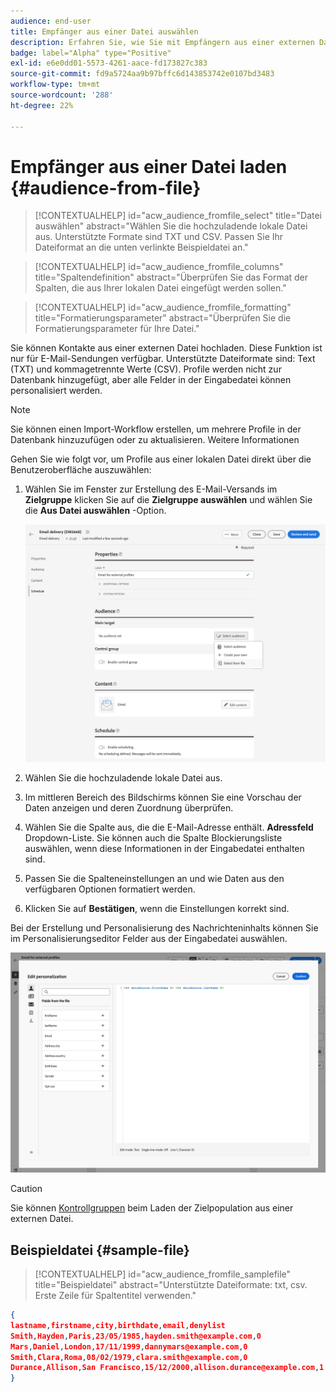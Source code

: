 ```yaml
---
audience: end-user
title: Empfänger aus einer Datei auswählen
description: Erfahren Sie, wie Sie mit Empfängern aus einer externen Datei E-Mail-Zielgruppen erstellen können.
badge: label="Alpha" type="Positive"
exl-id: e6e0dd01-5573-4261-aace-fd173827c383
source-git-commit: fd9a5724aa9b97bffc6d143853742e0107bd3483
workflow-type: tm+mt
source-wordcount: '288'
ht-degree: 22%

---
```


# Empfänger aus einer Datei laden {#audience-from-file}

>[!CONTEXTUALHELP]
>id="acw_audience_fromfile_select"
>title="Datei auswählen"
>abstract="Wählen Sie die hochzuladende lokale Datei aus. Unterstützte Formate sind TXT und CSV. Passen Sie Ihr Dateiformat an die unten verlinkte Beispieldatei an."

>[!CONTEXTUALHELP]
>id="acw_audience_fromfile_columns"
>title="Spaltendefinition"
>abstract="Überprüfen Sie das Format der Spalten, die aus Ihrer lokalen Datei eingefügt werden sollen."

>[!CONTEXTUALHELP]
>id="acw_audience_fromfile_formatting"
>title="Formatierungsparameter"
>abstract="Überprüfen Sie die Formatierungsparameter für Ihre Datei."

Sie können Kontakte aus einer externen Datei hochladen. Diese Funktion ist nur für E-Mail-Sendungen verfügbar. Unterstützte Dateiformate sind: Text (TXT) und kommagetrennte Werte (CSV). Profile werden nicht zur Datenbank hinzugefügt, aber alle Felder in der Eingabedatei können personalisiert werden.

>[!NOTE]
>
>Sie können einen Import-Workflow erstellen, um mehrere Profile in der Datenbank hinzuzufügen oder zu aktualisieren. Weitere Informationen


Gehen Sie wie folgt vor, um Profile aus einer lokalen Datei direkt über die Benutzeroberfläche auszuwählen:

1. Wählen Sie im Fenster zur Erstellung des E-Mail-Versands im **Zielgruppe** klicken Sie auf die **Zielgruppe auswählen** und wählen Sie die **Aus Datei auswählen** -Option.

   ![](assets/select-from-file.png)

1. Wählen Sie die hochzuladende lokale Datei aus.
1. Im mittleren Bereich des Bildschirms können Sie eine Vorschau der Daten anzeigen und deren Zuordnung überprüfen.
1. Wählen Sie die Spalte aus, die die E-Mail-Adresse enthält. **Adressfeld** Dropdown-Liste. Sie können auch die Spalte Blockierungsliste auswählen, wenn diese Informationen in der Eingabedatei enthalten sind.
1. Passen Sie die Spalteneinstellungen an und wie Daten aus den verfügbaren Optionen formatiert werden.
1. Klicken Sie auf **Bestätigen**, wenn die Einstellungen korrekt sind.

Bei der Erstellung und Personalisierung des Nachrichteninhalts können Sie im Personalisierungseditor Felder aus der Eingabedatei auswählen.

![](assets/select-external-perso.png)

>[!CAUTION]
>
>Sie können [Kontrollgruppen](control-group.md) beim Laden der Zielpopulation aus einer externen Datei.

## Beispieldatei {#sample-file}

>[!CONTEXTUALHELP]
>id="acw_audience_fromfile_samplefile"
>title="Beispieldatei"
>abstract="Unterstützte Dateiformate: txt, csv. Erste Zeile für Spaltentitel verwenden."


```json
{
lastname,firstname,city,birthdate,email,denylist
Smith,Hayden,Paris,23/05/1985,hayden.smith@example.com,0
Mars,Daniel,London,17/11/1999,dannymars@example.com,0
Smith,Clara,Roma,08/02/1979,clara.smith@example.com,0
Durance,Allison,San Francisco,15/12/2000,allison.durance@example.com,1
}
```
